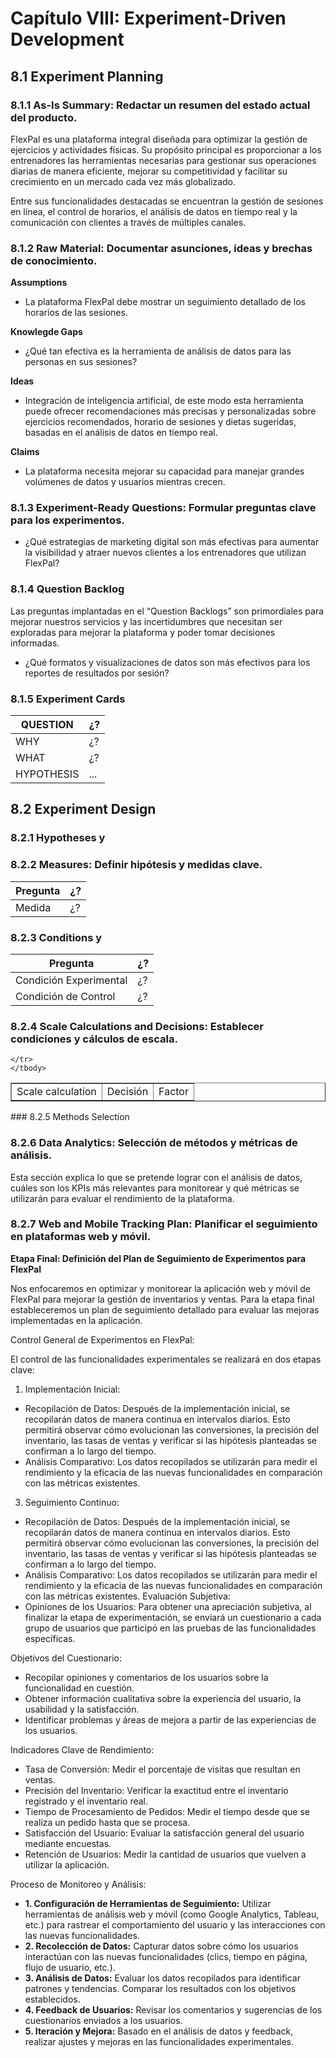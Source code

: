 # **Capítulo VIII: Experiment-Driven Development**
## 8.1 Experiment Planning
### 8.1.1 As-Is Summary: Redactar un resumen del estado actual del producto.
FlexPal es una plataforma integral diseñada para optimizar la gestión de ejercicios y actividades físicas. Su propósito principal es proporcionar a los entrenadores las herramientas necesarias para gestionar sus operaciones diarias de manera eficiente, mejorar su competitividad y facilitar su crecimiento en un mercado cada vez más globalizado.

Entre sus funcionalidades destacadas se encuentran la gestión de sesiones en línea, el control de horarios, el análisis de datos en tiempo real y la comunicación con clientes a través de múltiples canales.

### 8.1.2 Raw Material: Documentar asunciones, ideas y brechas de conocimiento.
**Assumptions**
- La plataforma FlexPal debe mostrar un seguimiento detallado de los horarios de las sesiones.

**Knowlegde Gaps**
- ¿Qué tan efectiva es la herramienta de análisis de datos para las personas en sus sesiones?

**Ideas**
- Integración de inteligencia artificial, de este modo esta herramienta puede ofrecer recomendaciones más precisas y personalizadas sobre ejercicios recomendados, horario de sesiones y dietas sugeridas, basadas en el análisis de datos en tiempo real.

**Claims**
- La plataforma necesita mejorar su capacidad para manejar grandes volúmenes de datos y usuarios mientras crecen.

### 8.1.3 Experiment-Ready Questions: Formular preguntas clave para los experimentos.
- ¿Qué estrategias de marketing digital son más efectivas para aumentar la visibilidad y atraer nuevos clientes a los entrenadores que utilizan FlexPal?

### 8.1.4 Question Backlog 
Las preguntas implantadas en el “Question Backlogs” son primordiales para mejorar
nuestros servicios y las incertidumbres que necesitan ser exploradas para mejorar la
plataforma y poder tomar decisiones informadas.

- ¿Qué formatos y visualizaciones de datos son más efectivos para los reportes de resultados por sesión?

### 8.1.5 Experiment Cards
| QUESTION | ¿? |
|----------|----|
| WHY      | ¿? |
| WHAT     | ¿? |
| HYPOTHESIS | ... |

## 8.2 Experiment Design
### 8.2.1 Hypotheses y

### 8.2.2 Measures: Definir hipótesis y medidas clave.
| Pregunta | ¿? |
|----------|----|
| Medida      | ¿? |

### 8.2.3 Conditions y 
| Pregunta | ¿? |
|----------|----|
| Condición Experimental | ¿? |
| Condición de Control   | ¿? |

### 8.2.4 Scale Calculations and Decisions: Establecer condiciones y cálculos de escala.
<table border="1" style="text-align: center;">
	<tbody>
		<tr>
			<td colspan="6">Scale calculation</td>
      <td colspan="6">Decisión</td>
      <td colspan="6">Factor</td> 
      
    </tr>
	</tbody>
</table>
### 8.2.5 Methods Selection 

### 8.2.6 Data Analytics: Selección de métodos y métricas de análisis.
Esta sección explica lo que se pretende lograr con el análisis de datos, cuáles son los KPIs
más relevantes para monitorear y qué métricas se utilizarán para evaluar el rendimiento de
la plataforma.

### 8.2.7 Web and Mobile Tracking Plan: Planificar el seguimiento en plataformas web y móvil.
**Etapa Final: Definición del Plan de Seguimiento de Experimentos para FlexPal**

Nos enfocaremos en optimizar y monitorear la aplicación web y móvil de FlexPal para mejorar la gestión de inventarios y ventas.
Para la etapa final estableceremos un plan de seguimiento detallado para evaluar las mejoras implementadas en la aplicación.

Control General de Experimentos en FlexPal:

El control de las funcionalidades experimentales se realizará en dos etapas clave:
1. Implementación Inicial:
- Recopilación de Datos: Después de la implementación inicial, se recopilarán datos de manera continua en intervalos diarios. Esto permitirá observar cómo evolucionan las conversiones, la precisión del inventario, las tasas de ventas y verificar si las hipótesis planteadas se confirman a lo largo del tiempo.
- Análisis Comparativo: Los datos recopilados se utilizarán para medir el rendimiento y la eficacia de las nuevas funcionalidades en comparación con las métricas existentes.

3. Seguimiento Continuo:
- Recopilación de Datos: Después de la implementación inicial, se recopilarán datos de manera continua en intervalos diarios. Esto permitirá observar cómo evolucionan las conversiones, la precisión del inventario, las tasas de ventas y verificar si las hipótesis planteadas se confirman a lo largo del tiempo.
- Análisis Comparativo: Los datos recopilados se utilizarán para medir el rendimiento y la eficacia de las nuevas funcionalidades en comparación con las métricas existentes.
Evaluación Subjetiva:
- Opiniones de los Usuarios: Para obtener una apreciación subjetiva, al finalizar la etapa de experimentación, se enviará un cuestionario a cada grupo de usuarios que participó en las pruebas de las funcionalidades específicas.

Objetivos del Cuestionario:
- Recopilar opiniones y comentarios de los usuarios sobre la funcionalidad en cuestión.
- Obtener información cualitativa sobre la experiencia del usuario, la usabilidad y la satisfacción.
- Identificar problemas y áreas de mejora a partir de las experiencias de los usuarios.

Indicadores Clave de Rendimiento:
- Tasa de Conversión: Medir el porcentaje de visitas que resultan en ventas.
- Precisión del Inventario: Verificar la exactitud entre el inventario registrado y el inventario real.
- Tiempo de Procesamiento de Pedidos: Medir el tiempo desde que se realiza un pedido hasta que se procesa.
- Satisfacción del Usuario: Evaluar la satisfacción general del usuario mediante encuestas.
- Retención de Usuarios: Medir la cantidad de usuarios que vuelven a utilizar la aplicación.

Proceso de Monitoreo y Análisis:
- **1. Configuración de Herramientas de Seguimiento:** Utilizar herramientas de análisis web y móvil (como Google Analytics, Tableau, etc.) para rastrear el comportamiento del usuario y las interacciones con las nuevas funcionalidades.
- **2. Recolección de Datos:** Capturar datos sobre cómo los usuarios interactúan con las nuevas funcionalidades (clics, tiempo en página, flujo de usuario, etc.).
- **3. Análisis de Datos:** Evaluar los datos recopilados para identificar patrones y tendencias. Comparar los resultados con los objetivos establecidos.
- **4. Feedback de Usuarios:** Revisar los comentarios y sugerencias de los cuestionarios enviados a los usuarios.
- **5. Iteración y Mejora:** Basado en el análisis de datos y feedback, realizar ajustes y mejoras en las funcionalidades experimentales.
